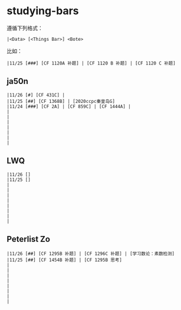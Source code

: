# studying-bars

遵循下列格式：
``` text
|<Data> [<Things Bar>] <Bote>
```

比如：
``` text
|11/25 [###] [CF 1120A 补题] | [CF 1120 B 补题] | [CF 1120 C 补题]
```

## ja50n

``` text
|11/26 [#] [CF 431C] | 
|11/25 [##] [CF 1368B] | [2020ccpc秦皇岛G]
|11/24 [###] [CF 2A] | [CF 859C] | [CF 1444A] | 
|
|
|
|
|
|
|
```

## LWQ

``` text
|11/26 []
|11/25 []
|
|
|
|
|
|
|
|
```

## Peterlist Zo

``` text
|11/26 [##] [CF 1295B 补题] | [CF 1296C 补题] | [学习数论：素数检测]
|11/25 [##] [CF 1454B 补题] | [CF 1295B 思考]
|
|
|
|
|
|
|
|
```
